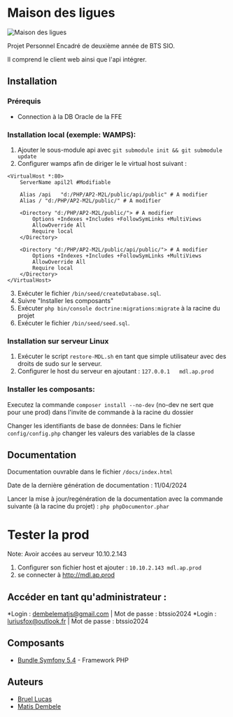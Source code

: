 # Maison des ligues

![Maison des ligues](https://i.imgur.com/Toba9cv.png)

Projet Personnel Encadré de deuxième année de BTS SIO.

Il comprend le client web ainsi que l'api intégrer.

## Installation
### Prérequis 
- Connection à la DB Oracle de la FFE
### Installation local (exemple: WAMPS):
1. Ajouter le sous-module api avec `git submodule init && git submodule update`
2. Configurer wamps afin de diriger le le virtual host suivant : 
```
<VirtualHost *:80>
    ServerName apil2l #Modifiable
    
    Alias /api   "d:/PHP/AP2-M2L/public/api/public" # A modifier
    Alias / "d:/PHP/AP2-M2L/public/" # A modifier

    <Directory "d:/PHP/AP2-M2L/public/"> # A modifier
        Options +Indexes +Includes +FollowSymLinks +MultiViews
        AllowOverride All
        Require local
    </Directory>

    <Directory "d:/PHP/AP2-M2L/public/api/public/"> # A modifier
        Options +Indexes +Includes +FollowSymLinks +MultiViews
        AllowOverride All
        Require local
    </Directory>
</VirtualHost>
```
3. Exécuter le fichier `/bin/seed/createDatabase.sql`.
4. Suivre "Installer les composants"
5. Exécuter `php bin/console doctrine:migrations:migrate` à la racine du projet
6. Exécuter le fichier `/bin/seed/seed.sql`.

### Installation sur serveur Linux
1. Exécuter le script `restore-MDL.sh` en tant que simple utilisateur avec des droits de sudo sur le serveur.
2. Configurer le host du serveur en ajoutant : `127.0.0.1   mdl.ap.prod`

### Installer les composants:
Executez la commande ``composer install --no-dev`` (no-dev ne sert que pour une prod) dans l'invite de commande à la racine du dossier

Changer les identifiants de base de données: Dans le fichier ``config/config.php`` changer les valeurs des variables de la classe

## Documentation

Documentation ouvrable dans le fichier `/docs/index.html`

Date de la dernière génération de documentation : 11/04/2024

Lancer la mise à jour/regénération de la documentation avec la commande suivante (à la racine du projet) : 
``php phpDocumentor.phar``

# Tester la prod
Note: Avoir accées au serveur 10.10.2.143
1. Configurer son fichier host et ajouter : `10.10.2.143 mdl.ap.prod`
2. se connecter à http://mdl.ap.prod

## Accéder en tant qu'administrateur :
*Login : dembelematis@gmail.com | Mot de passe : btssio2024
*Login : luriusfox@outlook.fr | Mot de passe : btssio2024


## Composants
* [Bundle Symfony 5.4](https://symfony.com) - Framework PHP

## Auteurs

* [Bruel Lucas](https://github.com/Lurius-Kitsune)
* [Matis Dembele](https://github.com/MatisDembele)
